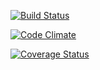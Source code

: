 [![Build Status](https://travis-ci.org/shravanimadhavaram/blog.png)](https://travis-ci.org/shravanimadhavaram/blog)

[![Code Climate](https://codeclimate.com/github/shravanimadhavaram/blog.png)](https://codeclimate.com/github/shravanimadhavaram/blog)

[![Coverage Status](https://coveralls.io/repos/shravanimadhavaram/blog/badge.png)](https://coveralls.io/r/shravanimadhavaram/blog)
